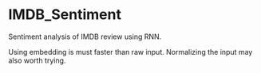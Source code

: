 # IMDB_Sentiment
Sentiment analysis of IMDB review using RNN.

Using embedding is must faster than raw input. Normalizing the input may also worth trying.
